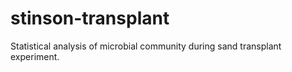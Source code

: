 # stinson-transplant
Statistical analysis of microbial community during sand transplant experiment.
